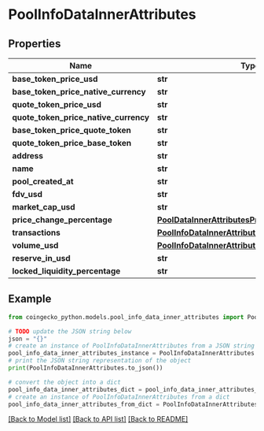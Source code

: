 # PoolInfoDataInnerAttributes


## Properties

Name | Type | Description | Notes
------------ | ------------- | ------------- | -------------
**base_token_price_usd** | **str** |  | [optional] 
**base_token_price_native_currency** | **str** |  | [optional] 
**quote_token_price_usd** | **str** |  | [optional] 
**quote_token_price_native_currency** | **str** |  | [optional] 
**base_token_price_quote_token** | **str** |  | [optional] 
**quote_token_price_base_token** | **str** |  | [optional] 
**address** | **str** |  | [optional] 
**name** | **str** |  | [optional] 
**pool_created_at** | **str** |  | [optional] 
**fdv_usd** | **str** |  | [optional] 
**market_cap_usd** | **str** |  | [optional] 
**price_change_percentage** | [**PoolDataInnerAttributesPriceChangePercentage**](PoolDataInnerAttributesPriceChangePercentage.md) |  | [optional] 
**transactions** | [**PoolInfoDataInnerAttributesTransactions**](PoolInfoDataInnerAttributesTransactions.md) |  | [optional] 
**volume_usd** | [**PoolInfoDataInnerAttributesVolumeUsd**](PoolInfoDataInnerAttributesVolumeUsd.md) |  | [optional] 
**reserve_in_usd** | **str** |  | [optional] 
**locked_liquidity_percentage** | **str** |  | [optional] 

## Example

```python
from coingecko_python.models.pool_info_data_inner_attributes import PoolInfoDataInnerAttributes

# TODO update the JSON string below
json = "{}"
# create an instance of PoolInfoDataInnerAttributes from a JSON string
pool_info_data_inner_attributes_instance = PoolInfoDataInnerAttributes.from_json(json)
# print the JSON string representation of the object
print(PoolInfoDataInnerAttributes.to_json())

# convert the object into a dict
pool_info_data_inner_attributes_dict = pool_info_data_inner_attributes_instance.to_dict()
# create an instance of PoolInfoDataInnerAttributes from a dict
pool_info_data_inner_attributes_from_dict = PoolInfoDataInnerAttributes.from_dict(pool_info_data_inner_attributes_dict)
```
[[Back to Model list]](../README.md#documentation-for-models) [[Back to API list]](../README.md#documentation-for-api-endpoints) [[Back to README]](../README.md)


